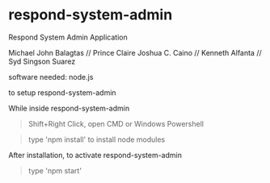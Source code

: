 # respond-system-admin
Respond System Admin Application

Michael John Balagtas //
Prince Claire Joshua C. Caino //
Kenneth Alfanta //
Syd Singson Suarez 

software needed: 
node.js

to setup respond-system-admin

While inside respond-system-admin 
 >Shift+Right Click, open CMD or Windows Powershell
 
 >type 'npm install' to install node modules
 
After installation, to activate respond-system-admin
 >type 'npm start'
 

